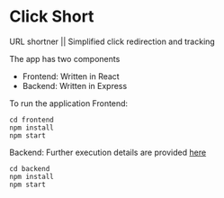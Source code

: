 # Click Short

URL shortner || Simplified click redirection and tracking

The app has two components
- Frontend: Written in React
- Backend: Written in Express

To run the application
Frontend:
```
cd frontend
npm install
npm start
```

Backend: Further execution details are provided [here](backend/README.md)
```
cd backend
npm install
npm start
```
